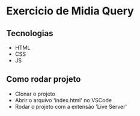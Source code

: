 



# Exercicio de Midia Query

## Tecnologias
- HTML
- CSS
- JS


## Como rodar projeto
- Clonar o projeto
- Abrir o arquivo 'index.html' no VSCode
- Rodar o projeto com a extensão 'Live Server'
